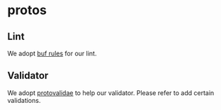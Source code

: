 # protos

## Lint
We adopt [buf rules](https://buf.build/docs/lint/rules) for our lint. 

## Validator
We adopt [protovalidae](https://github.com/bufbuild/protovalidate) to help our validator. Please refer to add certain validations.
